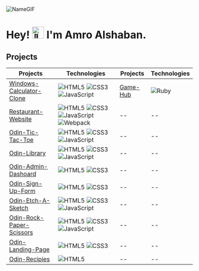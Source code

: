 ![NameGIF](https://i.ibb.co/syYnyWs/TitleGIF.gif)

<h1>Hey! <picture>
  <source srcset="https://fonts.gstatic.com/s/e/notoemoji/latest/1f44b/512.webp" type="image/webp">
  <img src="https://fonts.gstatic.com/s/e/notoemoji/latest/1f44b/512.gif" alt="👋" width="32" height="32">
</picture> I'm Amro Alshaban.</h1>


## Projects

|Projects | Technologies | Projects | Technologies|
|--|--|--|--|
|[Windows-Calculator-Clone](https://github.com/MathoVerse100/odin-calculator)|![HTML5](https://img.shields.io/badge/HTML5-E34F26?style=for-the-badge&logo=html5&logoColor=white) ![CSS3](https://img.shields.io/badge/CSS3-1572B6?style=for-the-badge&logo=css3&logoColor=white) ![JavaScript](https://img.shields.io/badge/JavaScript-F7DF1E?style=for-the-badge&logo=javascript&logoColor=black)|[Game-Hub](https://github.com/MathoVerse100/game_hub)|![Ruby](https://img.shields.io/badge/ruby-%23CC342D.svg?style=for-the-badge&logo=ruby&logoColor=white)|
|[Restaurant-Website](https://github.com/MathoVerse100/Odin-Restaurant-Page/tree/main)|![HTML5](https://img.shields.io/badge/HTML5-E34F26?style=for-the-badge&logo=html5&logoColor=white) ![CSS3](https://img.shields.io/badge/CSS3-1572B6?style=for-the-badge&logo=css3&logoColor=white) ![JavaScript](https://img.shields.io/badge/JavaScript-F7DF1E?style=for-the-badge&logo=javascript&logoColor=black) ![Webpack](https://img.shields.io/badge/webpack-%238DD6F9.svg?style=for-the-badge&logo=webpack&logoColor=black)|--|--|
|[Odin-Tic-Tac-Toe](https://github.com/MathoVerse100/odin-Tic-Tac-Toe?tab=readme-ov-file)|![HTML5](https://img.shields.io/badge/HTML5-E34F26?style=for-the-badge&logo=html5&logoColor=white) ![CSS3](https://img.shields.io/badge/CSS3-1572B6?style=for-the-badge&logo=css3&logoColor=white) ![JavaScript](https://img.shields.io/badge/JavaScript-F7DF1E?style=for-the-badge&logo=javascript&logoColor=black)|--|--|
|[Odin-Library](https://github.com/MathoVerse100/odin-library)|![HTML5](https://img.shields.io/badge/HTML5-E34F26?style=for-the-badge&logo=html5&logoColor=white) ![CSS3](https://img.shields.io/badge/CSS3-1572B6?style=for-the-badge&logo=css3&logoColor=white) ![JavaScript](https://img.shields.io/badge/JavaScript-F7DF1E?style=for-the-badge&logo=javascript&logoColor=black)|--|--|
|[Odin-Admin-Dashoard](https://github.com/MathoVerse100/odin-admin-dashboard)|![HTML5](https://img.shields.io/badge/HTML5-E34F26?style=for-the-badge&logo=html5&logoColor=white) ![CSS3](https://img.shields.io/badge/CSS3-1572B6?style=for-the-badge&logo=css3&logoColor=white)|--|--|
|[Odin-Sign-Up-Form](https://github.com/MathoVerse100/odin-sign-up-form)|![HTML5](https://img.shields.io/badge/HTML5-E34F26?style=for-the-badge&logo=html5&logoColor=white) ![CSS3](https://img.shields.io/badge/CSS3-1572B6?style=for-the-badge&logo=css3&logoColor=white)|--|--|
|[Odin-Etch-A-Sketch](https://github.com/MathoVerse100/odin-etch-a-sketch)|![HTML5](https://img.shields.io/badge/HTML5-E34F26?style=for-the-badge&logo=html5&logoColor=white) ![CSS3](https://img.shields.io/badge/CSS3-1572B6?style=for-the-badge&logo=css3&logoColor=white) ![JavaScript](https://img.shields.io/badge/JavaScript-F7DF1E?style=for-the-badge&logo=javascript&logoColor=black)|--|--|
|[Odin-Rock-Paper-Scissors](https://github.com/MathoVerse100/odin-rock-paper-scissors)|![HTML5](https://img.shields.io/badge/HTML5-E34F26?style=for-the-badge&logo=html5&logoColor=white) ![CSS3](https://img.shields.io/badge/CSS3-1572B6?style=for-the-badge&logo=css3&logoColor=white) ![JavaScript](https://img.shields.io/badge/JavaScript-F7DF1E?style=for-the-badge&logo=javascript&logoColor=black)|--|--|
|[Odin-Landing-Page](https://github.com/MathoVerse100/odin-landing-page)|![HTML5](https://img.shields.io/badge/HTML5-E34F26?style=for-the-badge&logo=html5&logoColor=white) ![CSS3](https://img.shields.io/badge/CSS3-1572B6?style=for-the-badge&logo=css3&logoColor=white)|--|--|
|[Odin-Recipies](https://github.com/MathoVerse100/odin-recipes)|![HTML5](https://img.shields.io/badge/HTML5-E34F26?style=for-the-badge&logo=html5&logoColor=white)|--|--|
